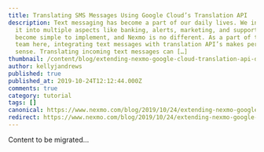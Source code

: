 ```yaml
---
title: Translating SMS Messages Using Google Cloud’s Translation API
description: Text messaging has become a part of our daily lives. We integrate
  it into multiple aspects like banking, alerts, marketing, and support. It has
  become simple to implement, and Nexmo is no different. As a part of the Extend
  team here, integrating text messages with translation API’s makes perfect
  sense. Translating incoming text messages can […]
thumbnail: /content/blog/extending-nexmo-google-cloud-translation-api-dr/E_EN_Translate-SMS_1200x600.png
author: kellyjandrews
published: true
published_at: 2019-10-24T12:12:44.000Z
comments: true
category: tutorial
tags: []
canonical: https://www.nexmo.com/blog/2019/10/24/extending-nexmo-google-cloud-translation-api-dr
redirect: https://www.nexmo.com/blog/2019/10/24/extending-nexmo-google-cloud-translation-api-dr
---
```


Content to be migrated...
